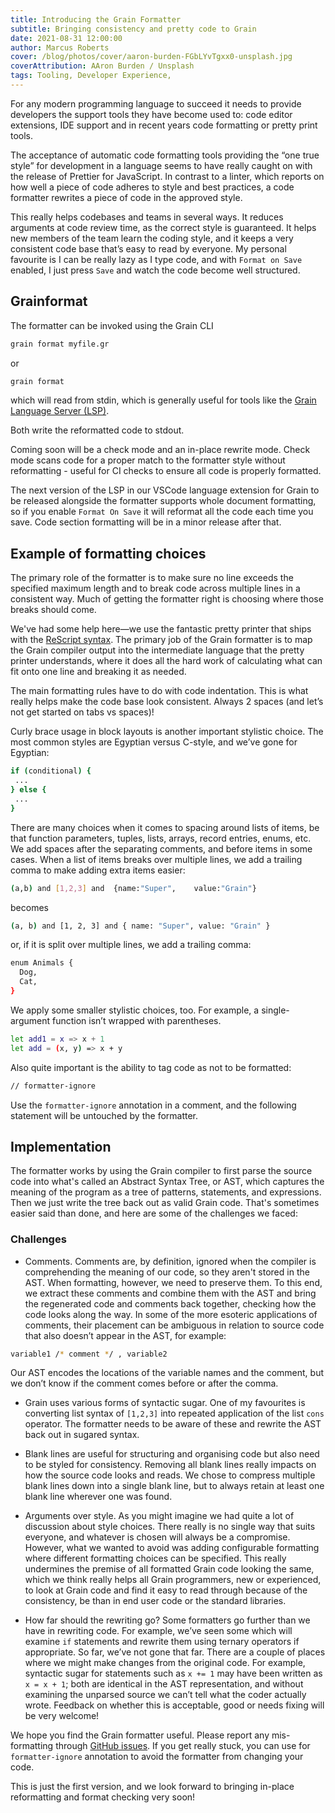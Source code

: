 ```yaml
---
title: Introducing the Grain Formatter
subtitle: Bringing consistency and pretty code to Grain
date: 2021-08-31 12:00:00
author: Marcus Roberts
cover: /blog/photos/cover/aaron-burden-FGbLYvTgxx0-unsplash.jpg
coverAttribution: AAron Burden / Unsplash
tags: Tooling, Developer Experience, 
---
```


For any modern programming language to succeed it needs to provide developers the support tools they have become used to: code editor extensions, IDE support and in recent years code formatting or pretty print tools.

The acceptance of automatic code formatting tools providing the “one true style” for development in a language seems to have really caught on with the release of Prettier for JavaScript. In contrast to a linter, which reports on how well a piece of code adheres to style and best practices, a code formatter rewrites a piece of code in the approved style.

This really helps codebases and teams in several ways. It reduces arguments at code review time, as the correct style is guaranteed. It helps new members of the team learn the coding style, and it keeps a very consistent code base that’s easy to read by everyone. My personal favourite is I can be really lazy as I type code, and with `Format on Save` enabled, I just press `Save` and watch the code become well structured.


## Grainformat

The formatter can be invoked using the Grain CLI

```sh
grain format myfile.gr
```

or 

```sh
grain format  
``` 

which will read from stdin, which is generally useful for tools like the [Grain Language Server (LSP)](https://github.com/grain-lang/grain-language-server).

Both write the reformatted code to stdout.

Coming soon will be a check mode and an in-place rewrite mode.  Check mode scans code for a proper match to the formatter style without reformatting - useful for CI checks to ensure all code is properly formatted.

The next version of the LSP in our VSCode language extension for Grain to be released alongside the formatter supports whole document formatting, so if you enable `Format On Save` it will reformat all the code each time you save. Code section formatting will be in a minor release after that.


## Example of formatting choices

The primary role of the formatter is to make sure no line exceeds the specified maximum length and to break code across multiple lines in a consistent way. Much of getting the formatter right is choosing where those breaks should come.

We've had some help here—we use the fantastic pretty printer that ships with the [ReScript syntax](https://github.com/rescript-lang/syntax).  The primary job of the Grain formatter is to map the Grain compiler output into the intermediate language that the pretty printer understands, where it does all the hard work of calculating what can fit onto one line and breaking it as needed.

The main formatting rules have to do with code indentation. This is what really helps make the code base look consistent. Always 2 spaces (and let’s not get started on tabs vs spaces)!

Curly brace usage in block layouts is another important stylistic choice. The most common styles are Egyptian versus C-style, and we’ve gone for Egyptian:

```sh
if (conditional) {
 ...
} else {
 ...
}
```

There are many choices when it comes to spacing around lists of items, be that function parameters, tuples, lists, arrays, record entries, enums, etc. We add spaces after the separating comments, and before items in some cases. When a list of items breaks over multiple lines, we add a trailing comma to make adding extra items easier:

```sh
(a,b) and [1,2,3] and  {name:"Super",    value:"Grain"}
```

becomes
```sh
(a, b) and [1, 2, 3] and { name: "Super", value: "Grain" } 
```

or, if it is split over multiple lines, we add a trailing comma:

```sh
enum Animals { 
  Dog, 
  Cat,
}
```


We apply some smaller stylistic choices, too. For example, a single-argument function isn’t wrapped with parentheses. 

```sh
let add1 = x => x + 1
let add = (x, y) => x + y
```

Also quite important is the ability to tag code as not to be formatted:

```sh
// formatter-ignore
```

Use the `formatter-ignore` annotation in a comment, and the following statement will be untouched by the formatter.

## Implementation

The formatter works by using the Grain compiler to first parse the source code into what's called an Abstract Syntax Tree, or AST, which captures the meaning of the program as a tree of patterns, statements, and expressions. Then we just write the tree back out as valid Grain code. That's sometimes easier said than done, and here are some of the challenges we faced:


### Challenges

-	Comments.   Comments are, by definition, ignored when the compiler is comprehending the meaning of our code, so they aren't stored in the AST. When formatting, however, we need to preserve them. To this end, we extract these comments and combine them with the AST and bring the regenerated code and comments back together, checking how the code looks along the way. In some of the more esoteric applications of comments, their placement can be ambiguous in relation to source code that also doesn’t appear in the AST, for example:

```sh
variable1 /* comment */ , variable2
```

Our AST encodes the locations of the variable names and the comment, but we don’t know if the comment comes before or after the comma.

-	Grain uses various forms of syntactic sugar.  One of my favourites is converting list syntax of `[1,2,3]` into repeated application of the list `cons` operator. The formatter needs to be aware of these and rewrite the AST back out in sugared syntax.

- Blank lines are useful for structuring and organising code but also need to be styled for consistency.  Removing all blank lines really impacts on how the source code looks and reads. We chose to compress multiple blank lines down into a single blank line, but to always retain at least one blank line wherever one was found.

-	Arguments over style. As you might imagine we had quite a lot of discussion about style choices. There really is no single way that suits everyone, and whatever is chosen will always be a compromise. However, what we wanted to avoid was adding configurable formatting where different formatting choices can be specified.  This really undermines the premise of all formatted Grain code looking the same, which we think really helps all Grain programmers, new or experienced, to look at Grain code and find it easy to read through because of the consistency, be than in end user code or the standard libraries.
-	How far should the rewriting go? Some formatters go further than we have in rewriting code. For example, we’ve seen some which will examine `if` statements and rewrite them using ternary operators if appropriate. So far, we’ve not gone that far. There are a couple of places where we might make changes from the original code. For example, syntactic sugar for statements such as `x += 1` may have been written as `x = x + 1`; both are identical in the AST representation, and without examining the unparsed source we can’t tell what the coder actually wrote. Feedback on whether this is acceptable, good or needs fixing will be very welcome!

We hope you find the Grain formatter useful. Please report any mis-formatting through [GitHub issues](https://github.com/grain-lang/grain/issues). If you get really stuck, you can use for `formatter-ignore` annotation to avoid the formatter from changing your code.

This is just the first version, and we look forward to bringing in-place reformatting and format checking very soon!


